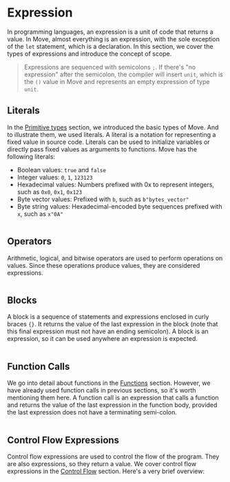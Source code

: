 # Expression

In programming languages, an expression is a unit of code that returns a value. In Move, almost
everything is an expression, with the sole exception of the `let` statement, which is a declaration.
In this section, we cover the types of expressions and introduce the concept of scope.

> Expressions are sequenced with semicolons `;`. If there's "no expression" after the semicolon, the
> compiler will insert `unit`, which is the `()` value in Move and represents an empty expression of type `unit`.

## Literals

In the [Primitive types](./primitive-types) section, we introduced the basic types of Move. And to
illustrate them, we used literals. A literal is a notation for representing a fixed value in source
code. Literals can be used to initialize variables or directly pass fixed values as arguments to
functions. Move has the following literals:

- Boolean values: `true` and `false`
- Integer values: `0`, `1`, `123123`
- Hexadecimal values: Numbers prefixed with 0x to represent integers, such as `0x0`, `0x1`, `0x123`
- Byte vector values: Prefixed with `b`, such as `b"bytes_vector"`
- Byte string values: Hexadecimal-encoded byte sequences prefixed with `x`, such as `x"0A"`

```move file=packages/samples/sources/move-basics/expression.move anchor=literals

```

## Operators

Arithmetic, logical, and bitwise operators are used to perform operations on values. Since these
operations produce values, they are considered expressions.

```move file=packages/samples/sources/move-basics/expression.move anchor=operators

```

## Blocks

A block is a sequence of statements and expressions enclosed in curly braces `{}`. It returns the
value of the last expression in the block (note that this final expression must not have an ending
semicolon). A block is an expression, so it can be used anywhere an expression is expected.

```move file=packages/samples/sources/move-basics/expression.move anchor=block

```

## Function Calls

We go into detail about functions in the [Functions](./function) section. However, we have already
used function calls in previous sections, so it's worth mentioning them here. A function call is an
expression that calls a function and returns the value of the last expression in the function body,
provided the last expression does not have a terminating semi-colon.

```move file=packages/samples/sources/move-basics/expression.move anchor=fun_call

```

## Control Flow Expressions

Control flow expressions are used to control the flow of the program. They are also expressions, so
they return a value. We cover control flow expressions in the [Control Flow](./control-flow)
section. Here's a very brief overview:

```move file=packages/samples/sources/move-basics/expression.move anchor=control_flow

```
